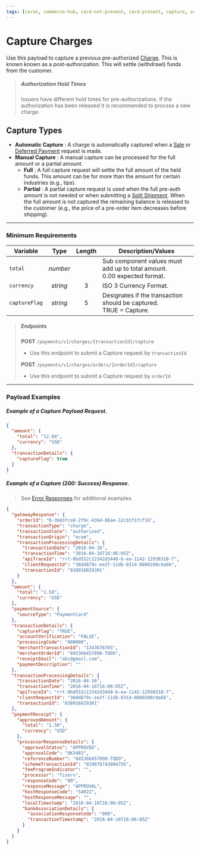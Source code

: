 ```yaml
---
tags: [carat, commerce-hub, card-not-present, card-present, capture, settle, charges]
---
```


# Capture Charges

Use this payload to capture a previous pre-authorized [Charge](Charges.md). This is known known as a post-authorization. This will settle (withdrawl) funds from the customer.

<!-- theme: warning -->

> ##### Authorization Hold Times
>
> Issuers have different hold times for pre-authorizations. If the authorization has been released it is recommended to process a new charge.

## Capture Types

- **Automatic Capture** : A charge is automatically captured when a [Sale](../FAQs-Glossary/Glossary.md#Sale) or [Deferred Payment](Deferred-Payment.md) request is made.
- **Manual Capture** : A manual capture can be processed for the full amount or a partial amount.
  - **Full** : A full capture request will settle the full amount of the held funds. This amount can be for more than the amount for certain industries (e.g., tips).
  - **Partial** : A partial capture request is used when the full pre-auth amount is not needed or when submitting a [Split Shipment](Split-Shipment.md). When the full amount is not captured the remaining balance is released to the customer (e.g., the price of a pre-order item decreases before shipping).

---

### Minimum Requirements

| Variable | Type | Length | Description/Values |
| -------- | :--: | :------------: | ------------------ |
| `total` | *number* |  | Sub component values must add up to total amount.<br/>0.00 expected format. |
| `currency` | *string* | 3 | ISO 3 Currency Format. |
| `captureFlag` | *string* | 5 | Designates if the transaction should be captured.<br/>TRUE = Capture. |

<!-- theme: success -->
>##### Endpoints
>**POST** `/payments/v1/charges/{transactionId}/capture`
>- Use this endpoint to submit a Capture request by `transactionId`
>
>**POST** `/payments/v1/charges/orders/{orderId}/capture`
>- Use this endpoint to submit a Capture request by `orderId`

---

### Payload Examples

<!--
type: tab
title: Request
-->

##### Example of a Capture Payload Request.

```json
{
  "amount": {
    "total": "12.04",
    "currency": "USD"
  },
  "transactionDetails": {
    "captureFlag": true
  }
}
```

<!--
type: tab
title: Response
-->

##### Example of a Capture (200: Success) Response.

<!-- theme: info -->

> See [Error Responses](url) for additional examples.

```json
{
  "gatewayResponse": {
    "orderId": "R-3b83fca8-2f9c-4364-86ae-12c91f1fcf16",
    "transactionType": "charge",
    "transactionState": "authorized",
    "transactionOrigin": "ecom",
    "transactionProcessingDetails": {
      "transactionDate": "2016-04-16",
      "transactionTime": "2016-04-16T16:06:05Z",
      "apiTraceId": "rrt-0bd552c12342d3448-b-ea-1142-12938318-7",
      "clientRequestId": "30dd879c-ee2f-11db-8314-0800200c9a66",
      "transactionId": "838916029301"
    }
  },
  "amount": {
    "total": "1.50",
    "currency": "USD"
  },
  "paymentSource": {
    "sourceType": "PaymentCard"
  },
  "transactionDetails": {
    "captureFlag": "TRUE",
    "accountVerification": "FALSE",
    "processingCode": "000000",
    "merchantTransactionId": "1343678765",
    "merchantOrderId": "845366457890-TODO",
    "receiptEmail": "abc@gmail.com",
    "paymentDescription": ""
  },
  "transactionProcessingDetails": {
    "transactionDate": "2016-04-16",
    "transactionTime": "2016-04-16T16:06:05Z",
    "apiTraceId": "rrt-0bd552c12342d3448-b-ea-1142-12938318-7",
    "clientRequestId": "30dd879c-ee2f-11db-8314-0800200c9a66",
    "transactionId": "838916029301"
  },
  "paymentReceipt": {
    "approvedAmount": {
      "total": "1.50",
      "currency": "USD"
    },
    "processorResponseDetails": {
      "approvalStatus": "APPROVED",
      "approvalCode": "OK3483",
      "referenceNumber": "845366457890-TODO",
      "schemeTransactionId": "019078743804756",
      "feeProgramIndicator": "",
      "processor": "fiserv",
      "responseCode": "00",
      "responseMessage": "APPROVAL",
      "hostResponseCode": "54022",
      "hostResponseMessage": "",
      "localTimestamp": "2016-04-16T16:06:05Z",
      "bankAssociationDetails": {
        "associationResponseCode": "000",
        "transactionTimestamp": "2016-04-16T16:06:05Z"
      }
    }
  }
}
```

<!-- type: tab-end -->